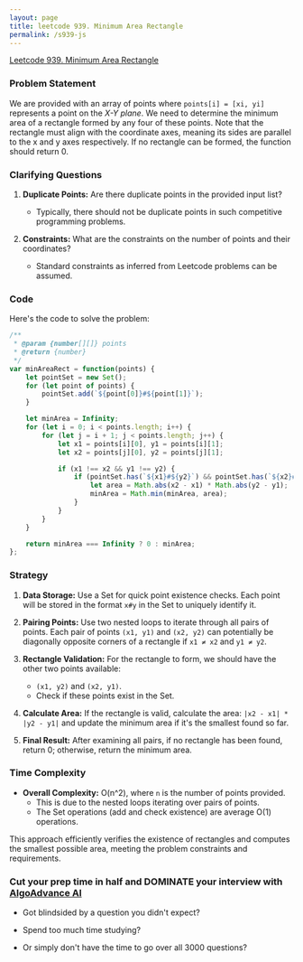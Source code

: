 ```yaml
---
layout: page
title: leetcode 939. Minimum Area Rectangle
permalink: /s939-js
---
```

[Leetcode 939. Minimum Area Rectangle](https://algoadvance.github.io/algoadvance/l939)
### Problem Statement

We are provided with an array of points where `points[i] = [xi, yi]` represents a point on the *X-Y plane*. We need to determine the minimum area of a rectangle formed by any four of these points. Note that the rectangle must align with the coordinate axes, meaning its sides are parallel to the x and y axes respectively. If no rectangle can be formed, the function should return 0.

### Clarifying Questions

1. **Duplicate Points:** Are there duplicate points in the provided input list?
   - Typically, there should not be duplicate points in such competitive programming problems.
   
2. **Constraints:** What are the constraints on the number of points and their coordinates?
   - Standard constraints as inferred from Leetcode problems can be assumed.

### Code

Here's the code to solve the problem:

```javascript
/**
 * @param {number[][]} points
 * @return {number}
 */
var minAreaRect = function(points) {
    let pointSet = new Set();
    for (let point of points) {
        pointSet.add(`${point[0]}#${point[1]}`);
    }

    let minArea = Infinity;
    for (let i = 0; i < points.length; i++) {
        for (let j = i + 1; j < points.length; j++) {
            let x1 = points[i][0], y1 = points[i][1];
            let x2 = points[j][0], y2 = points[j][1];

            if (x1 !== x2 && y1 !== y2) {
                if (pointSet.has(`${x1}#${y2}`) && pointSet.has(`${x2}#${y1}`)) {
                    let area = Math.abs(x2 - x1) * Math.abs(y2 - y1);
                    minArea = Math.min(minArea, area);
                }
            }
        }
    }

    return minArea === Infinity ? 0 : minArea;
};
```

### Strategy

1. **Data Storage:** Use a Set for quick point existence checks. Each point will be stored in the format `x#y` in the Set to uniquely identify it.

2. **Pairing Points:** Use two nested loops to iterate through all pairs of points. Each pair of points `(x1, y1)` and `(x2, y2)` can potentially be diagonally opposite corners of a rectangle if `x1 ≠ x2` and `y1 ≠ y2`.

3. **Rectangle Validation:** For the rectangle to form, we should have the other two points available:
   - `(x1, y2)` and `(x2, y1)`.
   - Check if these points exist in the Set.

4. **Calculate Area:** If the rectangle is valid, calculate the area: `|x2 - x1| * |y2 - y1|` and update the minimum area if it's the smallest found so far.

5. **Final Result:** After examining all pairs, if no rectangle has been found, return 0; otherwise, return the minimum area.

### Time Complexity

- **Overall Complexity:** O(n^2), where `n` is the number of points provided.
  - This is due to the nested loops iterating over pairs of points.
  - The Set operations (add and check existence) are average O(1) operations.

This approach efficiently verifies the existence of rectangles and computes the smallest possible area, meeting the problem constraints and requirements.


### Cut your prep time in half and DOMINATE your interview with [AlgoAdvance AI](https://algoAdvance.com)

- Got blindsided by a question you didn't expect?

- Spend too much time studying?

- Or simply don't have the time to go over all 3000 questions?

